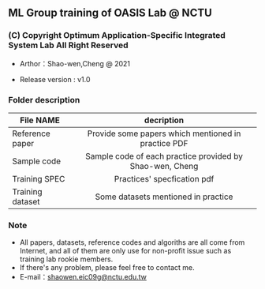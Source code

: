 ## ML Group training of OASIS Lab @ NCTU

### (C) Copyright Optimum Application-Specific Integrated System Lab All Right Reserved

- Arthor：Shao-wen,Cheng @ 2021

- Release version : v1.0

### Folder description

| File NAME                                 | decription                  |
| ------------------------------------------|:---------------------------:|
| Reference paper                           | Provide some papers which mentioned in practice PDF   |
| Sample code                               | Sample code of each practice provided by Shao-wen, Cheng            |
| Training SPEC                             | Practices' specfication pdf            |
| Training dataset                          | Some datasets mentioned in practice            |


### Note
- All papers, datasets, reference codes and algoriths are all come from Internet, and all of them are only use for non-profit issue such as training lab rookie members.
- If there's any problem, please feel free to contact me.
- E-mail：shaowen.eic09g@nctu.edu.tw
